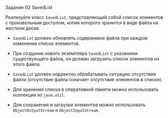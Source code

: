  Задание 02 SavedList

Реализуйте класс `SavedList`, представляющий собой список элементов с произвольным доступом,
копия которого хранится в виде файла на жестком диске.

- `SavedList` должен обновлять содержимое файла при каждом изменении списка элементов.

- При создании нового экземпляра `SavedList` с указанием существующего файла, 
он должен загрузить список элементов из этого файла.

- `SavedList` должен корректно обрабатывать ситуацию отсутствия файла 
(отсутствие файла означает отсутствие элементов в списке).

- Для хранения списка в оперативной памяти можно использовать коллекции из `java.util`.

- Для сохранения и загрузки элементов можно использовать `ObjectOutputStream` и `ObjectInputStream`.

